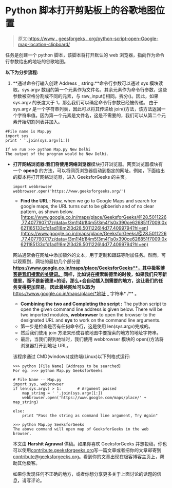 # Python 脚本打开剪贴板上的谷歌地图位置

> 原文:[https://www . geesforgeks . org/python-script-open-Google-map-location-clipboard/](https://www.geeksforgeeks.org/python-script-open-google-map-location-clipboard/)

任务是创建一个 python 脚本，该脚本将打开默认的 web 浏览器，指向作为命令行参数给出的地址的谷歌地图。

**以下为分步流程:**

1.  **通过命令行输入创建 Address _ string:**命令行参数可以通过 sys 模块读取。sys.argv 数组的第一个元素作为文件名，其余元素作为命令行参数，这些参数被空格分割成不同的元素，与 raw_input()相同。拆分()。因此，如果 sys.argv 的长度大于 1，那么我们可以确定命令行参数已经被传递。
    由于 sys.argv 是一个字符串列表，因此可以将其传递给 join()方法，该方法返回一个字符串值。因为第一个元素是文件名，这是不需要的，我们可以从第二个元素开始切割列表并加入。

```
#File name is Map.py
import sys
print ' '.join(sys.argv[1:])
```

```
If we run >>> python Map.py New Delhi
The output of the program would be New Delhi.
```

*   **打开网络浏览器:**我们将使用**网络浏览器**模块打开浏览器。网页浏览器模块有一个 **open()** 的方法，可以将网页浏览器启动到指定的网址。例如，下面给出的脚本将打开网络浏览器，进入 GeeksforGeeks 的主页。

    ```
    import webbrowser
    webbrowser.open('https://www.geeksforgeeks.org/')
    ```

    *   **Find the URL :** Now, when we go to Google Maps and search for google maps, the URL turns out to be gibberish and of no clear pattern, as shown below.
    [https://www.google.co.in/maps/place/GeeksforGeeks/@28.5011226,77.4077907,17z/data=!3m1!4b1!4m5!3m4!1s0x390ce626851f7009:0x621185133cfd1ad1!8m2!3d28.5011226!4d77.4099794?hl=en](https://www.google.co.in/maps/place/GeeksforGeeks/@28.5011226,77.4077907,17z/data=!3m1!4b1!4m5!3m4!1s0x390ce626851f7009:0x621185133cfd1ad1!8m2!3d28.5011226!4d77.4099794?hl=en)

    网站通常会在网址中添加额外的文本，用于定制和跟踪等附加任务。然而，可以观察到，网址的最初几个部分是**https://www.google.co.in/maps/place/GeeksforGeeks**，其中极客博客是我们搜索的关键词。
    同样，比如说在搜索新德里的时候，如果我们只写新德里，而不是新德里+的话，那么+会自动插入到需要的地方，这让我们的任务变得更加容易。
    因此最终网址可以取为**https://www.google.co.in/maps/place/*地址 _ 字符串* /** 。

    *   **Combining the two and Completing the script :** The python script to open the given command line address is given below. There will be two imported modules, **webbrowser** to open the browser to the designated URL and **sys** to work on the command line arguments.
    *   第一步是检查是否有任何命令行，这是使用 len(sys.argv)完成的。
    *   然后我们使用 join 方法来形成谷歌地图中要搜索的地方的地址字符串。
    *   最后，当我们得到地址时，我们使用 webbrowser 模块的 open()方法将浏览器打开到地址 URL。

    该程序通过 CMD(windows)或终端(Linux)以下列格式运行:

    ```
    >>> python [File Name] [Address to be searched]
    For eg. >>> python Map.py GeeksforGeeks
    ```

    ```
    # File Name -- Map.py
    import sys, webbrowser
    if len(sys.argv) > 1:       # Argument passed
        map_string = ' '.join(sys.argv[1:])
        webbrowser.open('https://www.google.com/maps/place/' + map_string)

    else:
        print "Pass the string as command line argument, Try Again"

    ```

    ```
    >>> python Map.py SeeksforGeeks
    The above command will open map of GeeksforGeeks in the web browser.

    ```

    本文由 **Harshit Agrawal** 供稿。如果你喜欢 GeeksforGeeks 并想投稿，你也可以使用[contribute.geeksforgeeks.org](http://www.contribute.geeksforgeeks.org)写一篇文章或者把你的文章邮寄到 contribute@geeksforgeeks.org。看到你的文章出现在极客博客主页上，帮助其他极客。

    如果你发现任何不正确的地方，或者你想分享更多关于上面讨论的话题的信息，请写评论。